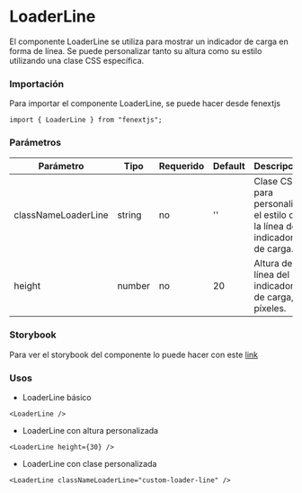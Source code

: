 # LoaderLine

El componente LoaderLine se utiliza para mostrar un indicador de carga en forma de línea. Se puede personalizar tanto su altura como su estilo utilizando una clase CSS específica.

### Importación

Para importar el componente LoaderLine, se puede hacer desde fenextjs

```tsx copy
import { LoaderLine } from "fenextjs";
```

### Parámetros

| Parámetro           | Tipo   | Requerido | Default | Descripcion                                                               |
| ------------------- | ------ | --------- | ------- | ------------------------------------------------------------------------- |
| classNameLoaderLine | string | no        | ''      | Clase CSS para personalizar el estilo de la línea del indicador de carga. |
| height              | number | no        | 20      | Altura de la línea del indicador de carga, en píxeles.                    |

### Storybook

Para ver el storybook del componente lo puede hacer con este [link](https://fenextjs-component-storybook.vercel.app/?path=/story/loader-line--index)

### Usos

-   LoaderLine básico

```tsx copy
<LoaderLine />
```

-   LoaderLine con altura personalizada

```tsx copy
<LoaderLine height={30} />
```

-   LoaderLine con clase personalizada

```tsx copy
<LoaderLine classNameLoaderLine="custom-loader-line" />
```
